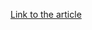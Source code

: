 [Link to the article](https://www.trendmicro.com/en_us/research/24/g/mitigate-risk-of-QR-code-phising-attacks.html)
